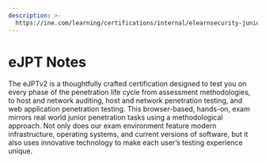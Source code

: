 ```yaml
---
description: >-
  https://ine.com/learning/certifications/internal/elearnsecurity-junior-penetration-tester-v2
---
```


# eJPT Notes

The eJPTv2 is a thoughtfully crafted certification designed to test you on every phase of the penetration life cycle from assessment methodologies, to host and network auditing, host and network penetration testing, and web application penetration testing. This browser-based, hands-on, exam mirrors real world junior penetration tasks using a methodological approach. Not only does our exam environment feature modern infrastructure, operating systems, and current versions of software, but it also uses innovative technology to make each user’s testing experience unique.
